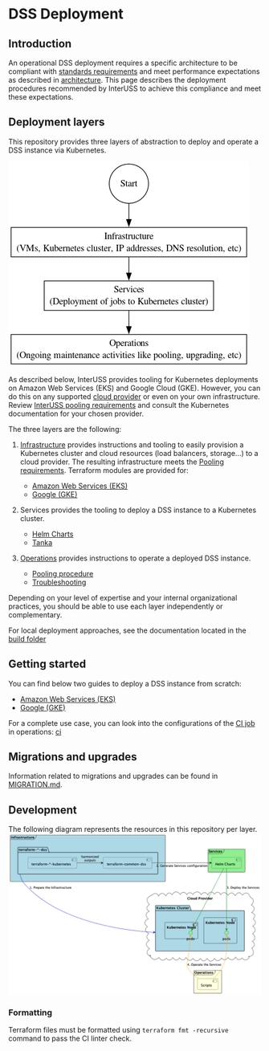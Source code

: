 # DSS Deployment

## Introduction

An operational DSS deployment requires a specific architecture to be compliant with [standards requirements](https://github.com/interuss/dss?tab=readme-ov-file#standards-and-regulations) and meet performance expectations as described in [architecture](./architecture.md).  This page describes the deployment procedures recommended by InterUSS to achieve this compliance and meet these expectations.

## Deployment layers

This repository provides three layers of abstraction to deploy and operate a DSS instance via Kubernetes.

![Deployment layers](assets/deployment_layers.png)

As described below, InterUSS provides tooling for Kubernetes deployments on Amazon Web Services (EKS) and Google Cloud (GKE).
However, you can do this on any supported [cloud provider](https://kubernetes.io/docs/concepts/cluster-administration/cloud-providers/) or even on your own infrastructure.
Review [InterUSS pooling requirements](./architecture.md#objective) and consult the Kubernetes documentation for your chosen provider.

The three layers are the following:

1. [Infrastructure](./infrastructure/index.md) provides instructions and tooling to easily provision a Kubernetes cluster and cloud resources (load balancers, storage...) to a cloud provider. The resulting infrastructure meets the [Pooling requirements](./architecture.md#objective).
   Terraform modules are provided for:
    - [Amazon Web Services (EKS)](infrastructure/terraform-aws-dss/index.md)
    - [Google (GKE)](infrastructure/terraform-google-dss/index.md)

1. Services provides the tooling to deploy a DSS instance to a Kubernetes cluster.
    - [Helm Charts](services/helm-charts.md)
    - [Tanka](services/tanka.md)

1. [Operations](./operations/index.md) provides instructions to operate a deployed DSS instance.
    - [Pooling procedure](./operations/index.md#pooling-procedure)
    - [Troubleshooting](./operations/troubleshooting.md)

Depending on your level of expertise and your internal organizational practices, you should be able to use each layer independently or complementary.

For local deployment approaches, see the documentation located in the [build folder](./build.md#deployment-options)

## Getting started

You can find below two guides to deploy a DSS instance from scratch:
- [Amazon Web Services (EKS)](infrastructure/terraform-aws-dss/index.md#getting-started)
- [Google (GKE)](infrastructure/terraform-google-dss/index.md#getting-started)

For a complete use case, you can look into the configurations of the [CI job](https://github.com/interuss/dss/blob/master/.github/workflows/dss-deploy.yml) in operations: [ci](operations/ci/index.md)

## Migrations and upgrades

Information related to migrations and upgrades can be found in [MIGRATION.md](migration.md).

## Development

The following diagram represents the resources in this repository per layer.
![Deploy Overview](assets/generated/deploy_overview.png)

### Formatting

Terraform files must be formatted using `terraform fmt -recursive` command to pass the CI linter check.
